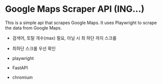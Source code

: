 Google Maps Scraper API  (ING...)
=======================
This is a simple api that scrapes Google Maps. 
It uses Playwright to scrape the data from Google Maps.


- 검색어, 토탈 개수(max) 필요, 아닐 시 최 하단 까지 스크롤  
- 최하단 스크롤 우선 확인 

- playwright 
- FastAPI
- chromium